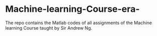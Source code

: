 # Machine-learning-Course-era-
The repo contains the Matlab codes of all assignments of the Machine learning Course taught by Sir Andrew Ng.
